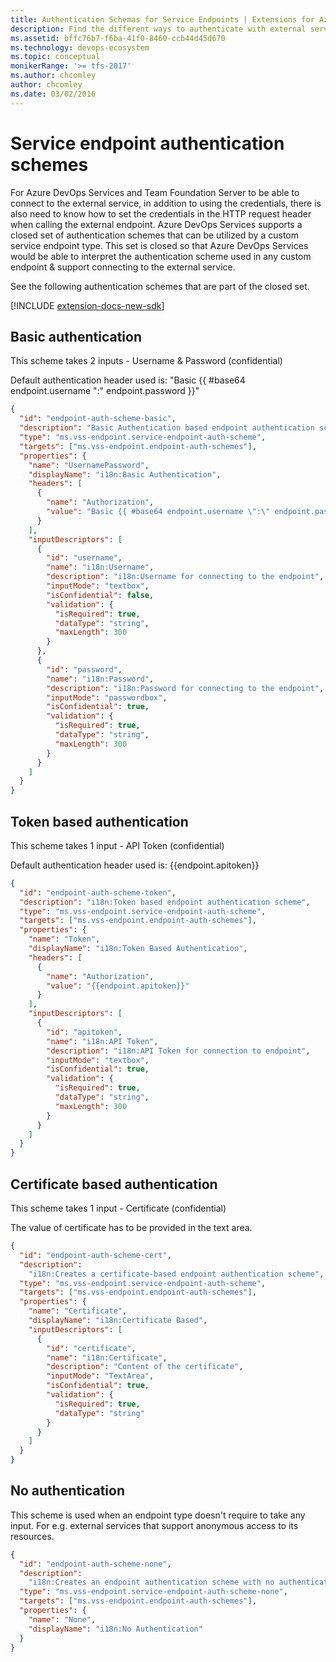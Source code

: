 ```yaml
---
title: Authentication Schemas for Service Endpoints | Extensions for Azure DevOps Services
description: Find the different ways to authenticate with external services using service endpoints in Azure DevOps Services extensions.
ms.assetid: bffc76b7-f6ba-41f0-8460-ccb44d45d670
ms.technology: devops-ecosystem
ms.topic: conceptual
monikerRange: '>= tfs-2017'
ms.author: chcomley
author: chcomley
ms.date: 03/02/2016
---
```


# Service endpoint authentication schemes

For Azure DevOps Services and Team Foundation Server to be able to connect to the external service, in addition to using the credentials, there is also need to know how to
set the credentials in the HTTP request header when calling the external endpoint. Azure DevOps Services supports a closed set of authentication schemes
that can be utilized by a custom service endpoint type. This set is closed so that Azure DevOps Services would be able to interpret the authentication scheme used
in any custom endpoint & support connecting to the external service.

See the following authentication schemes that are part of the closed set.

[!INCLUDE [extension-docs-new-sdk](../../includes/extension-docs-new-sdk.md)]

## Basic authentication

This scheme takes 2 inputs - Username & Password (confidential)

Default authentication header used is: "Basic {{ #base64 endpoint.username \":\" endpoint.password }}"

```json
{
  "id": "endpoint-auth-scheme-basic",
  "description": "Basic Authentication based endpoint authentication scheme",
  "type": "ms.vss-endpoint.service-endpoint-auth-scheme",
  "targets": ["ms.vss-endpoint.endpoint-auth-schemes"],
  "properties": {
    "name": "UsernamePassword",
    "displayName": "i18n:Basic Authentication",
    "headers": [
      {
        "name": "Authorization",
        "value": "Basic {{ #base64 endpoint.username \":\" endpoint.password }}"
      }
    ],
    "inputDescriptors": [
      {
        "id": "username",
        "name": "i18n:Username",
        "description": "i18n:Username for connecting to the endpoint",
        "inputMode": "textbox",
        "isConfidential": false,
        "validation": {
          "isRequired": true,
          "dataType": "string",
          "maxLength": 300
        }
      },
      {
        "id": "password",
        "name": "i18n:Password",
        "description": "i18n:Password for connecting to the endpoint",
        "inputMode": "passwordbox",
        "isConfidential": true,
        "validation": {
          "isRequired": true,
          "dataType": "string",
          "maxLength": 300
        }
      }
    ]
  }
}
```

## Token based authentication

This scheme takes 1 input - API Token (confidential)

Default authentication header used is: {{endpoint.apitoken}}

```json
{
  "id": "endpoint-auth-scheme-token",
  "description": "i18n:Token based endpoint authentication scheme",
  "type": "ms.vss-endpoint.service-endpoint-auth-scheme",
  "targets": ["ms.vss-endpoint.endpoint-auth-schemes"],
  "properties": {
    "name": "Token",
    "displayName": "i18n:Token Based Authentication",
    "headers": [
      {
        "name": "Authorization",
        "value": "{{endpoint.apitoken}}"
      }
    ],
    "inputDescriptors": [
      {
        "id": "apitoken",
        "name": "i18n:API Token",
        "description": "i18n:API Token for connection to endpoint",
        "inputMode": "textbox",
        "isConfidential": true,
        "validation": {
          "isRequired": true,
          "dataType": "string",
          "maxLength": 300
        }
      }
    ]
  }
}
```

## Certificate based authentication

This scheme takes 1 input - Certificate (confidential)

The value of certificate has to be provided in the text area.

```json
{
  "id": "endpoint-auth-scheme-cert",
  "description":
    "i18n:Creates a certificate-based endpoint authentication scheme",
  "type": "ms.vss-endpoint.service-endpoint-auth-scheme",
  "targets": ["ms.vss-endpoint.endpoint-auth-schemes"],
  "properties": {
    "name": "Certificate",
    "displayName": "i18n:Certificate Based",
    "inputDescriptors": [
      {
        "id": "certificate",
        "name": "i18n:Certificate",
        "description": "Content of the certificate",
        "inputMode": "TextArea",
        "isConfidential": true,
        "validation": {
          "isRequired": true,
          "dataType": "string"
        }
      }
    ]
  }
}
```

## No authentication

This scheme is used when an endpoint type doesn't require to take any input. For e.g. external services that support anonymous access to its resources.

```json
{
  "id": "endpoint-auth-scheme-none",
  "description":
    "i18n:Creates an endpoint authentication scheme with no authentication.",
  "type": "ms.vss-endpoint.service-endpoint-auth-scheme-none",
  "targets": ["ms.vss-endpoint.endpoint-auth-schemes"],
  "properties": {
    "name": "None",
    "displayName": "i18n:No Authentication"
  }
}
```
